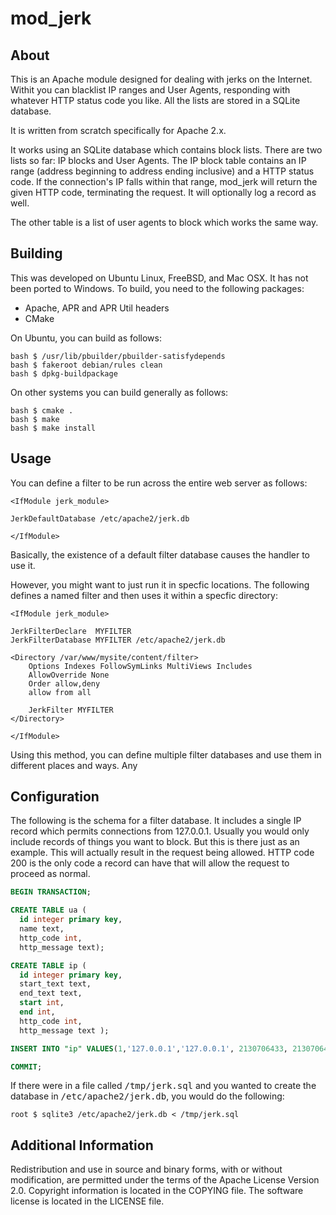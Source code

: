 # mod_jerk

## About

This is an Apache module designed for dealing with jerks on the Internet. Withit
you can blacklist IP ranges and User Agents, responding with whatever HTTP
status code you like. All the lists are stored in a SQLite database.

It is written from scratch specifically for Apache 2.x.

It works using an SQLite database which contains block lists. There are two
lists so far: IP blocks and User Agents. The IP block table contains an IP range
(address beginning to address ending inclusive) and a HTTP status code. If the
connection's IP falls within that range, mod_jerk will return the given HTTP
code, terminating the request. It will optionally log a record as well.

The other table is a list of user agents to block which works the same way.

## Building

This was developed on Ubuntu Linux, FreeBSD, and Mac OSX. It has not been ported
to Windows. To build, you need to the following packages:

  * Apache, APR and APR Util headers
  * CMake

On Ubuntu, you can build as follows:

    bash $ /usr/lib/pbuilder/pbuilder-satisfydepends
    bash $ fakeroot debian/rules clean
    bash $ dpkg-buildpackage
  
On other systems you can build generally as follows:

    bash $ cmake .
    bash $ make
    bash $ make install

## Usage

You can define a filter to be run across the entire web server as follows:

    <IfModule jerk_module>

    JerkDefaultDatabase /etc/apache2/jerk.db

    </IfModule>

Basically, the existence of a default filter database causes the handler to use it.

However, you might want to just run it in specfic locations. The following
defines a named filter and then uses it within a specfic directory:

    <IfModule jerk_module>

    JerkFilterDeclare  MYFILTER
    JerkFilterDatabase MYFILTER /etc/apache2/jerk.db

    <Directory /var/www/mysite/content/filter>
        Options Indexes FollowSymLinks MultiViews Includes
        AllowOverride None
        Order allow,deny
        allow from all

        JerkFilter MYFILTER
    </Directory>

    </IfModule>

Using this method, you can define multiple filter databases and use them in
different places and ways. Any

## Configuration

The following is the schema for a filter database. It includes a single IP
record which permits connections from 127.0.0.1. Usually you would only include
records of things you want to block. But this is there just as an example. This
will actually result in the request being allowed. HTTP code 200 is the only
code a record can have that will allow the request to proceed as normal.

```sql
BEGIN TRANSACTION;

CREATE TABLE ua (
  id integer primary key, 
  name text, 
  http_code int, 
  http_message text);

CREATE TABLE ip (
  id integer primary key,
  start_text text,
  end_text text,
  start int,
  end int,
  http_code int, 
  http_message text );

INSERT INTO "ip" VALUES(1,'127.0.0.1','127.0.0.1', 2130706433, 2130706433, 200, 'Message');

COMMIT;
```

If there were in a file called <tt>/tmp/jerk.sql</tt> and you wanted to create
the database in <tt>/etc/apache2/jerk.db</tt>, you would do the following:

    root $ sqlite3 /etc/apache2/jerk.db < /tmp/jerk.sql

## Additional Information

Redistribution and use in source and binary forms, with or without modification,
are permitted under the terms of the Apache License Version 2.0. Copyright
information is located in the COPYING file. The software license is located in
the LICENSE file.
